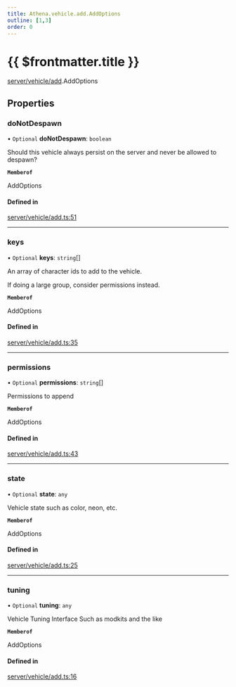```yaml
---
title: Athena.vehicle.add.AddOptions
outline: [1,3]
order: 0
---
```


# {{ $frontmatter.title }}


[server/vehicle/add](../modules/server_vehicle_add.md).AddOptions

## Properties

### doNotDespawn

• `Optional` **doNotDespawn**: `boolean`

Should this vehicle always persist on the server and never be allowed to despawn?

**`Memberof`**

AddOptions

#### Defined in

[server/vehicle/add.ts:51](https://github.com/Stuyk/altv-athena/blob/552012ca4/src/core/server/vehicle/add.ts#L51)

___

### keys

• `Optional` **keys**: `string`[]

An array of character ids to add to the vehicle.

If doing a large group, consider permissions instead.

**`Memberof`**

AddOptions

#### Defined in

[server/vehicle/add.ts:35](https://github.com/Stuyk/altv-athena/blob/552012ca4/src/core/server/vehicle/add.ts#L35)

___

### permissions

• `Optional` **permissions**: `string`[]

Permissions to append

**`Memberof`**

AddOptions

#### Defined in

[server/vehicle/add.ts:43](https://github.com/Stuyk/altv-athena/blob/552012ca4/src/core/server/vehicle/add.ts#L43)

___

### state

• `Optional` **state**: `any`

Vehicle state
such as color, neon, etc.

**`Memberof`**

AddOptions

#### Defined in

[server/vehicle/add.ts:25](https://github.com/Stuyk/altv-athena/blob/552012ca4/src/core/server/vehicle/add.ts#L25)

___

### tuning

• `Optional` **tuning**: `any`

Vehicle Tuning Interface
Such as modkits and the like

**`Memberof`**

AddOptions

#### Defined in

[server/vehicle/add.ts:16](https://github.com/Stuyk/altv-athena/blob/552012ca4/src/core/server/vehicle/add.ts#L16)
